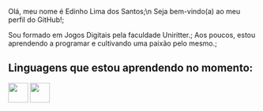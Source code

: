 


Olá, meu nome é Edinho Lima dos Santos;\n
Seja bem-vindo(a) ao meu perfil do GitHub!;

Sou formado em Jogos Digitais pela faculdade Uniritter.;
Aos poucos, estou aprendendo a programar e cultivando uma paixão pelo mesmo.;

## Linguagens que estou aprendendo no momento:
<img loading = "lazy" src="https://cdn.jsdelivr.net/gh/devicons/devicon@latest/icons/javascript/javascript-original.svg" width = "40" height = "40"/>

<img loading = "lazy" src="https://cdn.jsdelivr.net/gh/devicons/devicon@latest/icons/git/git-original.svg" width = "40" height = "40" />




